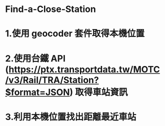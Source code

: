 # Find-a-Close-Station
# 1.使用 geocoder 套件取得本機位置
# 2.使用台鐵 API (https://ptx.transportdata.tw/MOTC/v3/Rail/TRA/Station?$format=JSON) 取得車站資訊
# 3.利用本機位置找出距離最近車站
